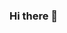 ### Hi there 👋

<!--
**Greatgirl/Greatgirl** is a ✨ _special_ ✨ repository because its `README.md` (this file) appears on your GitHub profile.

Here are some ideas to get you started:

- 🔭 I’m currently working on video Super-Resolution
- 🌱 I’m currently learning end-to-end video compression

-->
